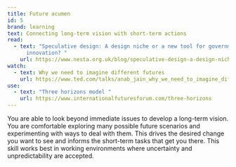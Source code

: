 ```yaml
---
title: Future acumen
id: 5
brand: learning
text: Connecting long-term vision with short-term actions
read:
  - text: "Speculative design: A design niche or a new tool for government
      innovation? "
    url: https://www.nesta.org.uk/blog/speculative-design-a-design-niche-or-a-new-tool-for-government-innovation/
watch:
  - text: Why we need to imagine different futures
    url: https://www.ted.com/talks/anab_jain_why_we_need_to_imagine_different_futures?utm_campaign=tedspread&utm_medium=referral&utm_source=tedcomshare
use:
  - text: "Three horizons model "
    url: https://www.internationalfuturesforum.com/three-horizons
---
```

You are able to look beyond immediate issues to develop a long-term vision. You are comfortable exploring many possible future scenarios and experimenting with ways to deal with them. This drives the desired change you want to see and informs the short-term tasks that get you there. This skill works best in working environments where uncertainty and unpredictability are accepted.
